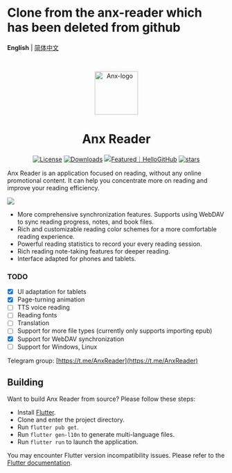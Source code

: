 # Clone from the anx-reader which has been deleted from github

**English** | [简体中文](README_zh.md)

<br>

<p align="center">
  <img src="./docs/images/Anx-logo.jpg" alt="Anx-logo" width="100" />
</p>
<h1 align="center">Anx Reader</h1>
<p align="center">
  <a href="https://github.com/Anxcye/anx-reader/blob/main/LICENSE"><img src="https://img.shields.io/github/license/anxcye/anx-reader" alt="License" ></a>
  <a href="https://github.com/Anxcye/anx-reader/releases"><img src="https://img.shields.io/github/downloads/anxcye/anx-reader/total" alt="Downloads"></a>
  <a href="https://hellogithub.com/repository/819a2b3050204451bed552a8812114e5" target="_blank"><img src="https://abroad.hellogithub.com/v1/widgets/recommend.svg?rid=819a2b3050204451bed552a8812114e5&claim_uid=WBA1XOQirm2GRqs&theme=small" alt="Featured｜HelloGitHub"/></a>
  <a href="https://github.com/anxcye/anx-reader/stargazers"><img src="https://img.shields.io/github/stars/anxcye/anx-reader" alt="stars"></a>
</p>

Anx Reader is an application focused on reading, without any online promotional content. It can help you concentrate more on reading and improve your reading efficiency.

![](./docs/images/9.jpg)

- More comprehensive synchronization features. Supports using WebDAV to sync reading progress, notes, and book files.
- Rich and customizable reading color schemes for a more comfortable reading experience.
- Powerful reading statistics to record your every reading session.
- Rich reading note-taking features for deeper reading.
- Interface adapted for phones and tablets.

### TODO
- [X] UI adaptation for tablets
- [X] Page-turning animation
- [ ] TTS voice reading
- [ ] Reading fonts
- [ ] Translation
- [ ] Support for more file types (currently only supports importing epub)
- [X] Support for WebDAV synchronization
- [ ] Support for Windows, Linux

Telegram group: [https://t.me/AnxReader](https://t.me/AnxReader)

## Building
Want to build Anx Reader from source? Please follow these steps:
- Install [Flutter](https://flutter.dev).
- Clone and enter the project directory.
- Run `flutter pub get`.
- Run `flutter gen-l10n` to generate multi-language files.
- Run `flutter run` to launch the application.

You may encounter Flutter version incompatibility issues. Please refer to the [Flutter documentation](https://flutter.dev/docs/get-started/install).